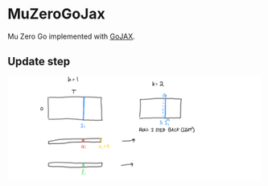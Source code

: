 # MuZeroGoJax

Mu Zero Go implemented with [GoJAX](https://github.com/aigagror/GoJAX).

## Update step
![update step diagram](images/update_step.png)

